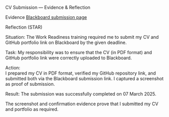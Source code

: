 CV Submission — Evidence & Reflection

Evidence
[Blackboard submission page](artifacts/Screenshot%202025-10-02%20213848.png)

Reflection (STAR)

Situation:
The Work Readiness training required me to submit my CV and GitHub portfolio link on Blackboard by the given deadline.  

Task: 
My responsibility was to ensure that the CV (in PDF format) and GitHub portfolio link were correctly uploaded to Blackboard.  

Action:  
I prepared my CV in PDF format, verified my GitHub repository link, and submitted both via the Blackboard submission link. I captured a screenshot as proof of submission.  

Result: 
The submission was successfully completed on 07 March 2025.

The screenshot and confirmation evidence prove that I submitted my CV and portfolio as required.  
